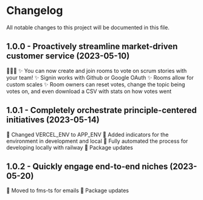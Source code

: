 # Changelog

All notable changes to this project will be documented in this file.

## 1.0.0 - Proactively streamline market-driven customer service (2023-05-10)

🎉🎉🎉
✨ You can now create and join rooms to vote on scrum stories with your team!
✨ Signin works with Github or Google OAuth
✨ Rooms allow for custom scales
✨ Room owners can reset votes, change the topic being votes on, and even download a CSV with stats on how votes went

## 1.0.1 - Completely orchestrate principle-centered initiatives (2023-05-14)

🚧 Changed VERCEL_ENV to APP_ENV
🚧 Added indicators for the environment in development and local
🚧 Fully automated the process for developing locally with railway
🚧 Package updates

## 1.0.2 - Quickly engage end-to-end niches (2023-05-20)

🚧 Moved to fms-ts for emails
🚧 Package updates

